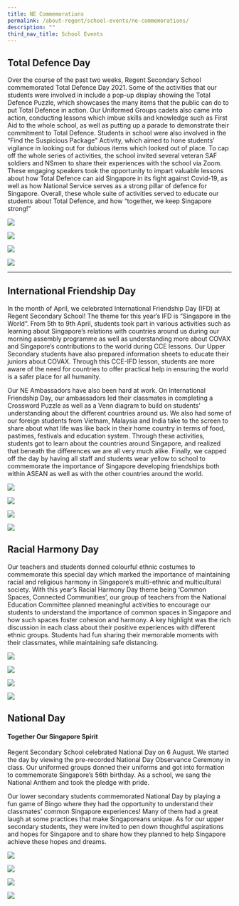 ```yaml
---
title: NE Commemorations
permalink: /about-regent/school-events/ne-commemorations/
description: ""
third_nav_title: School Events
---
```

## **Total Defence Day**

Over the course of the past two weeks, Regent Secondary School commemorated Total Defence Day 2021. Some of the activities that our students were involved in include a pop-up display showing the Total Defence Puzzle, which showcases the many items that the public can do to put Total Defence in action. Our Uniformed Groups cadets also came into action, conducting lessons which imbue skills and knowledge such as First Aid to the whole school, as well as putting up a parade to demonstrate their commitment to Total Defence. Students in school were also involved in the “Find the Suspicious Package” Activity, which aimed to hone students’ vigilance in looking out for dubious items which looked out of place. To cap off the whole series of activities, the school invited several veteran SAF soldiers and NSmen to share their experiences with the school via Zoom. These engaging speakers took the opportunity to impart valuable lessons about how Total Defence can aid Singapore in its fight against Covid-19, as well as how National Service serves as a strong pillar of defence for Singapore. Overall, these whole suite of activities served to educate our students about Total Defence, and how “together, we keep Singapore strong!”

![](/images/Total-Defence-1.png)

![](/images/Total-Defence-2.jpg)

![](/images/Total-Defence-3.jpg)

![](/images/Total-Defence-4.jpg)

---

## **International Friendship Day**

In the month of April, we celebrated International Friendship Day (IFD) at Regent Secondary School! The theme for this year’s IFD is “Singapore in the World”. From 5th to 9th April, students took part in various activities such as learning about Singapore’s relations with countries around us during our morning assembly programme as well as understanding more about COVAX and Singapore’s contributions to the world during CCE lessons. Our Upper Secondary students have also prepared information sheets to educate their juniors about COVAX. Through this CCE-IFD lesson, students are more aware of the need for countries to offer practical help in ensuring the world is a safer place for all humanity.

Our NE Ambassadors have also been hard at work. On International Friendship Day, our ambassadors led their classmates in completing a Crossword Puzzle as well as a Venn diagram to build on students’ understanding about the different countries around us. We also had some of our foreign students from Vietnam, Malaysia and India take to the screen to share about what life was like back in their home country in terms of food, pastimes, festivals and education system. Through these activities, students got to learn about the countries around Singapore, and realized that beneath the differences we are all very much alike. Finally, we capped off the day by having all staff and students wear yellow to school to commemorate the importance of Singapore developing friendships both within ASEAN as well as with the other countries around the world.

![](/images/International-Friendship-Day-1.jpg)

![](/images/International-Friendship-Day-2.jpg)

![](/images/International-Friendship-Day-3.jpg)

![](/images/International-Friendship-Day-4.jpg)

## **Racial Harmony Day**

Our teachers and students donned colourful ethnic costumes to commemorate this special day which marked the importance of maintaining racial and religious harmony in Singapore’s multi-ethnic and multicultural society. With this year’s Racial Harmony Day theme being ‘Common Spaces, Connected Communities’, our group of teachers from the National Education Committee planned meaningful activities to encourage our students to understand the importance of common spaces in Singapore and how such spaces foster cohesion and harmony. A key highlight was the rich discussion in each class about their positive experiences with different ethnic groups. Students had fun sharing their memorable moments with their classmates, while maintaining safe distancing.

![](/images/Racial-Harmony-Day-1.jpg)

![](/images/Racial-Harmony-Day-2.jpg)

![](/images/Racial-Harmony-Day-3.jpg)

![](/images/Racial-Harmony-Day-4.jpg)

## **National Day**

#### Together Our Singapore Spirit

Regent Secondary School celebrated National Day on 6 August. We started the day by viewing the pre-recorded National Day Observance Ceremony in class. Our uniformed groups donned their uniforms and got into formation to commemorate Singapore’s 56th birthday. As a school, we sang the National Anthem and took the pledge with pride.

Our lower secondary students commemorated National Day by playing a fun game of Bingo where they had the opportunity to understand their classmates’ common Singapore experiences! Many of them had a great laugh at some practices that make Singaporeans unique. As for our upper secondary students, they were invited to pen down thoughtful aspirations and hopes for Singapore and to share how they planned to help Singapore achieve these hopes and dreams.

![](/images/National-Day-1.jpg)

![](/images/National-Day-2.jpg)

![](/images/National-Day-3.jpg)

![](/images/National-Day-4.jpg)